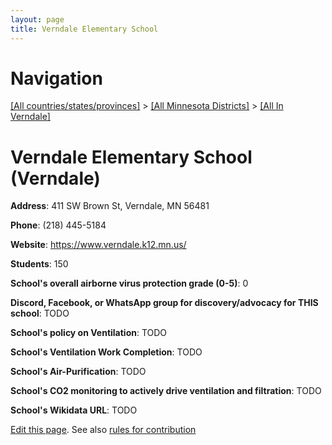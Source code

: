 ```yaml
---
layout: page
title: Verndale Elementary School
---
```

# Navigation

[[All countries/states/provinces]](../../..) > [[All Minnesota Districts]](../..) > [[All In Verndale]](..)

# Verndale Elementary School (Verndale)

**Address**: 411 SW Brown St, Verndale, MN 56481

**Phone**: (218) 445-5184

**Website**: <https://www.verndale.k12.mn.us/>

**Students**: 150

**School's overall airborne virus protection grade (0-5)**: 0

**Discord, Facebook, or WhatsApp group for discovery/advocacy for THIS school**: TODO

**School's policy on Ventilation**: TODO

**School's Ventilation Work Completion**: TODO

**School's Air-Purification**: TODO

**School's CO2 monitoring to actively drive ventilation and filtration**: TODO

**School's Wikidata URL**: TODO


[Edit this page](https://github.com/ventilate-schools/MN/edit/main/./Verndale/Verndale_Elementary_School.md). See also [rules for contribution](../../../contribution-rules/)
